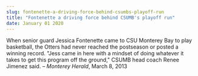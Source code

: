 ```yaml
---
slug: fontenette-a-driving-force-behind-csumbs-playoff-run
title: "Fontenette a driving force behind CSUMB's playoff run"
date: January 01 2020
---
```


<p>When senior guard Jessica Fontenette came to CSU Monterey Bay to play basketball, the Otters had never reached the postseason or posted a winning record. "Jess came in here with a mindset of doing whatever it takes to get this program off the ground," CSUMB head coach Renee Jimenez said. – <em>Monterey Herald</em>, March 8, 2013
</p>
